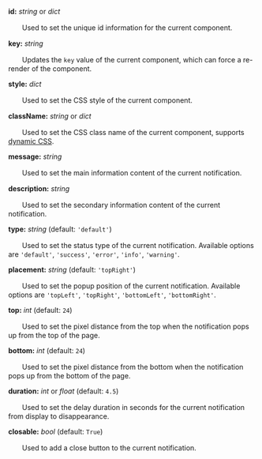 **id:** *string* or *dict*

　　Used to set the unique id information for the current component.

**key:** *string*

　　Updates the `key` value of the current component, which can force a re-render of the component.

**style:** *dict*

　　Used to set the CSS style of the current component.

**className:** *string* or *dict*

　　Used to set the CSS class name of the current component, supports [dynamic CSS](/advanced-classname).

**message:** *string*

　　Used to set the main information content of the current notification.

**description:** *string*

　　Used to set the secondary information content of the current notification.

**type:** *string* (default: `'default'`)

　　Used to set the status type of the current notification. Available options are `'default'`, `'success'`, `'error'`, `'info'`, `'warning'`.

**placement:** *string* (default: `'topRight'`)

　　Used to set the popup position of the current notification. Available options are `'topLeft'`, `'topRight'`, `'bottomLeft'`, `'bottomRight'`.

**top:** *int* (default: `24`)

　　Used to set the pixel distance from the top when the notification pops up from the top of the page.

**bottom:** *int* (default: `24`)

　　Used to set the pixel distance from the bottom when the notification pops up from the bottom of the page.

**duration:** *int* or *float* (default: `4.5`)

　　Used to set the delay duration in seconds for the current notification from display to disappearance.

**closable:** *bool* (default: `True`)

　　Used to add a close button to the current notification.